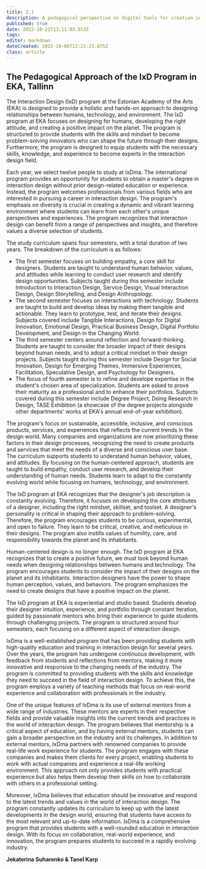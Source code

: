 ```yaml
---
title: 2.1
description: A pedagogical perspective on digital tools for creation in art and design schools
published: true
date: 2022-10-21T13:11:03.913Z
tags: 
editor: markdown
dateCreated: 2022-10-06T12:21:23.875Z
class: article
---
```


## The Pedagogical Approach of the IxD Program in EKA, Tallinn

The Interaction Design (IxD) program at the Estonian Academy of the Arts
(EKA) is designed to provide a holistic and hands-on approach to
designing relationships between humans, technology, and environment.
The IxD program at EKA focuses on designing for humans, developing the
right attitude, and creating a positive impact on the planet. The
program is structured to provide students with the skills and mindset to
become problem-solving innovators who can shape the future through their
designs. Furthermore, the program is designed to equip students with the
necessary skills, knowledge, and experience to become experts in the
interaction design field.

Each year, we select twelve people to study at IxDma. The international
program provides an opportunity for students to obtain a master's degree
in interaction design without prior design-related education or
experience. Instead, the program welcomes professionals from various
fields who are interested in pursuing a career in interaction design.
The program's emphasis on diversity is crucial in creating a dynamic
and vibrant learning environment where students can learn from each
other's unique perspectives and experiences. The program recognizes
that interaction design can benefit from a range of perspectives and
insights, and therefore values a diverse selection of students.

The study curriculum spans four semesters, with a total duration of two
years. The breakdown of the curriculum is as follows: 
- The first semester focuses on building empathy, a core skill for designers. Students are taught to understand human behavior, values, and attitudes while learning to conduct user research and identify design opportunities. Subjects taught during this semester include Introduction to Interaction Design, Service Design, Visual Interaction Design, Design Storytelling, and Design Anthropology. 
- The second semester focuses on interactions with technology. Students are taught to build and develop ideas by making them tangible and actionable. They learn to prototype, test, and iterate their designs. Subjects covered include Tangible Interactions, Design for Digital Innovation, Emotional Design, Practical Business Design, Digital Portfolio Development, and Design in the Changing World. 
- The third semester centers around reflection and forward-thinking. Students are taught to consider the broader impact of their designs beyond human needs, and to adopt a critical mindset in their design projects. Subjects taught during this semester include Design for Social Innovation, Design for Emerging Themes, Immersive Experiences, Facilitation, Speculative Design, and Psychology for Designers. 
- The focus of fourth semester is to refine and develope expertise in the student's chosen area of specialization. Students are asked to prove their maturity as a professional and to enhance their portfolios. Subjects covered during this semester include Degree Project, Doing Research in Design, TASE Exhibition (a showcase of the
degree projects alongside other departments' works at EKA's annual
end-of-year exhibition).

The program's focus on sustainable, accessible, inclusive, and
conscious products, services, and experiences that reflects the current
trends in the design world. Many companies and organizations are now
prioritizing these factors in their design processes, recognizing the
need to create products and services that meet the needs of a diverse
and conscious user base. The curriculum supports students to understand
human behavior, values, and attitudes. By focusing on the human-centered approach, students are taught to build empathy, conduct user research, and develop their understanding of human needs. Students learn to adapt to the constantly evolving world while focusing on humans, technology, and environment.

The IxD program at EKA recognizes that the designer\'s job description
is constantly evolving. Therefore, it focuses on developing the core
attributes of a designer, including the right mindset, skillset, and
toolset. A designer\'s personality is critical in shaping their approach
to problem-solving. Therefore, the program encourages students to be
curious, experimental, and open to failure. They learn to be critical,
creative, and meticulous in their designs. The program also instills
values of humility, care, and responsibility towards the planet and its
inhabitants.

Human-centered design is no longer enough. The IxD program at EKA
recognizes that to create a positive future, we must look beyond human
needs when designing relationships between humans and technology. The
program encourages students to consider the impact of their designs on
the planet and its inhabitants. Interaction designers have the power to
shape human perception, values, and behaviors. The program emphasizes
the need to create designs that have a positive impact on the planet.

The IxD program at EKA is experiential and studio based. Students
develop their designer intuition, experience, and portfolio through
constant iteration, guided by passionate mentors who bring their
experience to guide students through challenging projects. The program
is structured around four semesters, each focusing on a different aspect
of interaction design.

IxDma is a well-established program that has been providing students
with high-quality education and training in interaction design for
several years. Over the years, the program has undergone continuous
development, with feedback from students and reflections from mentors,
making it more innovative and responsive to the changing needs of the
industry. The program is committed to providing students with the skills
and knowledge they need to succeed in the field of interaction design.
To achieve this, the program employs a variety of teaching methods that
focus on real-world experience and collaboration with professionals in
the industry.

One of the unique features of IxDma is its use of external mentors from
a wide range of industries. These mentors are experts in their
respective fields and provide valuable insights into the current trends
and practices in the world of interaction design. The program believes
that mentorship is a critical aspect of education, and by having
external mentors, students can gain a broader perspective on the
industry and its challenges. In addition to external mentors, IxDma
partners with renowned companies to provide real-life work experience
for students. The program engages with these companies and makes them
clients for every project, enabling students to work with actual
companies and experience a real-life working environment. This approach
not only provides students with practical experience but also helps them
develop their skills on how to collaborate with others in a professional
setting.

Moreover, IxDma believes that education should be innovative and respond
to the latest trends and values in the world of interaction design. The
program constantly updates its curriculum to keep up with the latest
developments in the design world, ensuring that students have access to
the most relevant and up-to-date information. IxDma is a comprehensive
program that provides students with a well-rounded education in
interaction design. With its focus on collaboration, real-world
experience, and innovation, the program prepares students to succeed in
a rapidly evolving industry.

**Jekaterina Suharenko & Tanel Karp**
